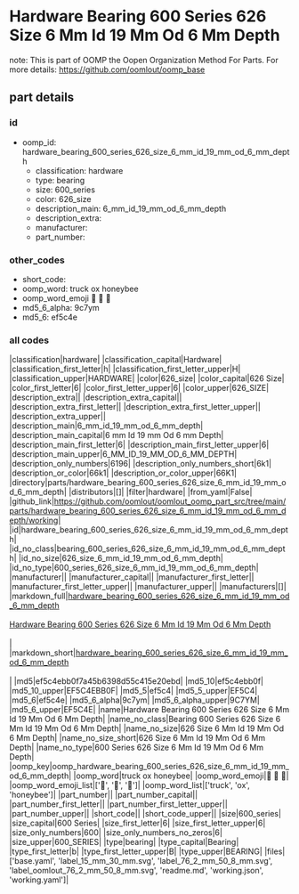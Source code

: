 # Hardware Bearing 600 Series 626 Size 6 Mm Id 19 Mm Od 6 Mm Depth  

note: This is part of OOMP the Oopen Organization Method For Parts. For more details: https://github.com/oomlout/oomp_base

##  part details





### id
* oomp_id: hardware_bearing_600_series_626_size_6_mm_id_19_mm_od_6_mm_depth
  * classification: hardware
  * type: bearing
  * size: 600_series
  * color: 626_size
  * description_main: 6_mm_id_19_mm_od_6_mm_depth
  * description_extra: 
  * manufacturer: 
  * part_number: 

### other_codes
* short_code: 
* oomp_word: truck ox honeybee
* oomp_word_emoji :truck: :ox: :honeybee:
* md5_6_alpha: 9c7ym
* md5_6: ef5c4e

### all codes 
|classification|hardware|
|classification_capital|Hardware|
|classification_first_letter|h|
|classification_first_letter_upper|H|
|classification_upper|HARDWARE|
|color|626_size|
|color_capital|626 Size|
|color_first_letter|6|
|color_first_letter_upper|6|
|color_upper|626_SIZE|
|description_extra||
|description_extra_capital||
|description_extra_first_letter||
|description_extra_first_letter_upper||
|description_extra_upper||
|description_main|6_mm_id_19_mm_od_6_mm_depth|
|description_main_capital|6 mm Id 19 mm Od 6 mm Depth|
|description_main_first_letter|6|
|description_main_first_letter_upper|6|
|description_main_upper|6_MM_ID_19_MM_OD_6_MM_DEPTH|
|description_only_numbers|6196|
|description_only_numbers_short|6k1|
|description_or_color|66k1|
|description_or_color_upper|66K1|
|directory|parts/hardware_bearing_600_series_626_size_6_mm_id_19_mm_od_6_mm_depth|
|distributors|[]|
|filter|hardware|
|from_yaml|False|
|github_link|https://github.com/oomlout/oomlout_oomp_part_src/tree/main/parts/hardware_bearing_600_series_626_size_6_mm_id_19_mm_od_6_mm_depth/working|
|id|hardware_bearing_600_series_626_size_6_mm_id_19_mm_od_6_mm_depth|
|id_no_class|bearing_600_series_626_size_6_mm_id_19_mm_od_6_mm_depth|
|id_no_size|626_size_6_mm_id_19_mm_od_6_mm_depth|
|id_no_type|600_series_626_size_6_mm_id_19_mm_od_6_mm_depth|
|manufacturer||
|manufacturer_capital||
|manufacturer_first_letter||
|manufacturer_first_letter_upper||
|manufacturer_upper||
|manufacturers|[]|
|markdown_full|[hardware_bearing_600_series_626_size_6_mm_id_19_mm_od_6_mm_depth](https://github.com/oomlout/oomlout_oomp_part_src/tree/main/parts/hardware_bearing_600_series_626_size_6_mm_id_19_mm_od_6_mm_depth/working)<br>[](https://github.com/oomlout/oomlout_oomp_part_src/tree/main/parts/hardware_bearing_600_series_626_size_6_mm_id_19_mm_od_6_mm_depth/working)<br>[Hardware Bearing 600 Series 626 Size 6 Mm Id 19 Mm Od 6 Mm Depth](https://github.com/oomlout/oomlout_oomp_part_src/tree/main/parts/hardware_bearing_600_series_626_size_6_mm_id_19_mm_od_6_mm_depth/working)<br><br>|
|markdown_short|[hardware_bearing_600_series_626_size_6_mm_id_19_mm_od_6_mm_depth](https://github.com/oomlout/oomlout_oomp_part_src/tree/main/parts/hardware_bearing_600_series_626_size_6_mm_id_19_mm_od_6_mm_depth/working)<br><br>|
|md5|ef5c4ebb0f7a45b6398d55c415e20ebd|
|md5_10|ef5c4ebb0f|
|md5_10_upper|EF5C4EBB0F|
|md5_5|ef5c4|
|md5_5_upper|EF5C4|
|md5_6|ef5c4e|
|md5_6_alpha|9c7ym|
|md5_6_alpha_upper|9C7YM|
|md5_6_upper|EF5C4E|
|name|Hardware Bearing 600 Series 626 Size 6 Mm Id 19 Mm Od 6 Mm Depth|
|name_no_class|Bearing 600 Series 626 Size 6 Mm Id 19 Mm Od 6 Mm Depth|
|name_no_size|626 Size 6 Mm Id 19 Mm Od 6 Mm Depth|
|name_no_size_short|626 Size 6 Mm Id 19 Mm Od 6 Mm Depth|
|name_no_type|600 Series 626 Size 6 Mm Id 19 Mm Od 6 Mm Depth|
|oomp_key|oomp_hardware_bearing_600_series_626_size_6_mm_id_19_mm_od_6_mm_depth|
|oomp_word|truck ox honeybee|
|oomp_word_emoji|:truck: :ox: :honeybee:|
|oomp_word_emoji_list|[':truck:', ':ox:', ':honeybee:']|
|oomp_word_list|['truck', 'ox', 'honeybee']|
|part_number||
|part_number_capital||
|part_number_first_letter||
|part_number_first_letter_upper||
|part_number_upper||
|short_code||
|short_code_upper||
|size|600_series|
|size_capital|600 Series|
|size_first_letter|6|
|size_first_letter_upper|6|
|size_only_numbers|600|
|size_only_numbers_no_zeros|6|
|size_upper|600_SERIES|
|type|bearing|
|type_capital|Bearing|
|type_first_letter|b|
|type_first_letter_upper|B|
|type_upper|BEARING|
|files|['base.yaml', 'label_15_mm_30_mm.svg', 'label_76_2_mm_50_8_mm.svg', 'label_oomlout_76_2_mm_50_8_mm.svg', 'readme.md', 'working.json', 'working.yaml']|
